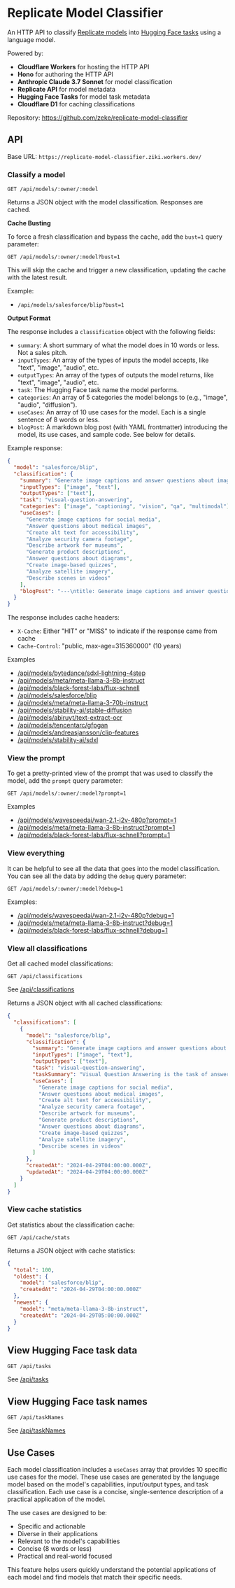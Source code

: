 # Replicate Model Classifier

An HTTP API to classify [Replicate models](https://replicate.com/explore) into [Hugging Face tasks](https://huggingface.co/tasks) using a language model.

Powered by:

- **Cloudflare Workers** for hosting the HTTP API
- **Hono** for authoring the HTTP API
- **Anthropic Claude 3.7 Sonnet** for model classification
- **Replicate API** for model metadata
- **Hugging Face Tasks** for model task metadata
- **Cloudflare D1** for caching classifications

Repository: https://github.com/zeke/replicate-model-classifier

## API

Base URL: `https://replicate-model-classifier.ziki.workers.dev/`

### Classify a model

```plaintext
GET /api/models/:owner/:model
```

Returns a JSON object with the model classification. Responses are cached.

**Cache Busting**

To force a fresh classification and bypass the cache, add the `bust=1` query parameter:

```plaintext
GET /api/models/:owner/:model?bust=1
```

This will skip the cache and trigger a new classification, updating the cache with the latest result.

Example:

- `/api/models/salesforce/blip?bust=1`

**Output Format**

The response includes a `classification` object with the following fields:

- `summary`: A short summary of what the model does in 10 words or less. Not a sales pitch.
- `inputTypes`: An array of the types of inputs the model accepts, like "text", "image", "audio", etc.
- `outputTypes`: An array of the types of outputs the model returns, like "text", "image", "audio", etc.
- `task`: The Hugging Face task name the model performs.
- `categories`: An array of 5 categories the model belongs to (e.g., "image", "audio", "diffusion").
- `useCases`: An array of 10 use cases for the model. Each is a single sentence of 8 words or less.
- `blogPost`: A markdown blog post (with YAML frontmatter) introducing the model, its use cases, and sample code. See below for details.

Example response:

```json
{
  "model": "salesforce/blip",
  "classification": {
    "summary": "Generate image captions and answer questions about images",
    "inputTypes": ["image", "text"],
    "outputTypes": ["text"],
    "task": "visual-question-answering",
    "categories": ["image", "captioning", "vision", "qa", "multimodal"],
    "useCases": [
      "Generate image captions for social media",
      "Answer questions about medical images",
      "Create alt text for accessibility",
      "Analyze security camera footage",
      "Describe artwork for museums",
      "Generate product descriptions",
      "Answer questions about diagrams",
      "Create image-based quizzes",
      "Analyze satellite imagery",
      "Describe scenes in videos"
    ],
    "blogPost": "---\ntitle: Generate image captions and answer questions\nauthors:\n  - blog-o-matic\nintro: Generate captions and answer questions about images.\npublishedAt: 2024-04-29\n---\n\nThis model helps you generate captions for images and answer questions about them. [View the model on Replicate](https://replicate.com/salesforce/blip).\n\n**Example use cases:**\n- Generate image captions for social media\n- Answer questions about medical images\n- Create alt text for accessibility\n- Analyze security camera footage\n- Describe artwork for museums\n- Generate product descriptions\n- Answer questions about diagrams\n- Create image-based quizzes\n- Analyze satellite imagery\n- Describe scenes in videos\n\n**Sample code:**\n\n```js\nimport Replicate from 'replicate';\nconst replicate = new Replicate({ auth: process.env.REPLICATE_API_TOKEN });\nconst output = await replicate.run(\"salesforce/blip\", {\n  input: { image: 'https://example.com/image.jpg', question: 'What is in this image?' }\n});\nconsole.log(output);\n```\n"
  }
}
```

The response includes cache headers:
- `X-Cache`: Either "HIT" or "MISS" to indicate if the response came from cache
- `Cache-Control`: "public, max-age=315360000" (10 years)

Examples

- [/api/models/bytedance/sdxl-lightning-4step](https://replicate-model-classifier.ziki.workers.dev/api/models/bytedance/sdxl-lightning-4step)
- [/api/models/meta/meta-llama-3-8b-instruct](https://replicate-model-classifier.ziki.workers.dev/api/models/meta/meta-llama-3-8b-instruct)
- [/api/models/black-forest-labs/flux-schnell](https://replicate-model-classifier.ziki.workers.dev/api/models/black-forest-labs/flux-schnell)
- [/api/models/salesforce/blip](https://replicate-model-classifier.ziki.workers.dev/api/models/salesforce/blip)
- [/api/models/meta/meta-llama-3-70b-instruct](https://replicate-model-classifier.ziki.workers.dev/api/models/meta/meta-llama-3-70b-instruct)
- [/api/models/stability-ai/stable-diffusion](https://replicate-model-classifier.ziki.workers.dev/api/models/stability-ai/stable-diffusion)
- [/api/models/abiruyt/text-extract-ocr](https://replicate-model-classifier.ziki.workers.dev/api/models/abiruyt/text-extract-ocr)
- [/api/models/tencentarc/gfpgan](https://replicate-model-classifier.ziki.workers.dev/api/models/tencentarc/gfpgan)
- [/api/models/andreasjansson/clip-features](https://replicate-model-classifier.ziki.workers.dev/api/models/andreasjansson/clip-features)
- [/api/models/stability-ai/sdxl](https://replicate-model-classifier.ziki.workers.dev/api/models/stability-ai/sdxl)

### View the prompt

To get a pretty-printed view of the prompt that was used to classify the model, add the `prompt` query parameter:

```plaintext
GET /api/models/:owner/:model?prompt=1
```

Examples

- [/api/models/wavespeedai/wan-2.1-i2v-480p?prompt=1](https://replicate-model-classifier.ziki.workers.dev/api/models/wavespeedai/wan-2.1-i2v-480p?prompt=1)
- [/api/models/meta/meta-llama-3-8b-instruct?prompt=1](https://replicate-model-classifier.ziki.workers.dev/api/models/meta/meta-llama-3-8b-instruct?prompt=1)
- [/api/models/black-forest-labs/flux-schnell?prompt=1](https://replicate-model-classifier.ziki.workers.dev/api/models/black-forest-labs/flux-schnell?prompt=1)

### View everything

It can be helpful to see all the data that goes into the model classification. You can see all the data by adding the `debug` query parameter:

```plaintext
GET /api/models/:owner/:model?debug=1
```

Examples:

- [/api/models/wavespeedai/wan-2.1-i2v-480p?debug=1](https://replicate-model-classifier.ziki.workers.dev/api/models/wavespeedai/wan-2.1-i2v-480p?debug=1)
- [/api/models/meta/meta-llama-3-8b-instruct?debug=1](https://replicate-model-classifier.ziki.workers.dev/api/models/meta/meta-llama-3-8b-instruct?debug=1)
- [/api/models/black-forest-labs/flux-schnell?debug=1](https://replicate-model-classifier.ziki.workers.dev/api/models/black-forest-labs/flux-schnell?debug=1)

### View all classifications

Get all cached model classifications:

```plaintext
GET /api/classifications
```

See [/api/classifications](https://replicate-model-classifier.ziki.workers.dev/api/classifications)

Returns a JSON object with all cached classifications:

```json
{
  "classifications": [
    {
      "model": "salesforce/blip",
      "classification": {
        "summary": "Generate image captions and answer questions about images",
        "inputTypes": ["image", "text"],
        "outputTypes": ["text"],
        "task": "visual-question-answering",
        "taskSummary": "Visual Question Answering is the task of answering open-ended questions based on an image. They output natural language responses to natural language questions.",
        "useCases": [
          "Generate image captions for social media",
          "Answer questions about medical images",
          "Create alt text for accessibility",
          "Analyze security camera footage",
          "Describe artwork for museums",
          "Generate product descriptions",
          "Answer questions about diagrams",
          "Create image-based quizzes",
          "Analyze satellite imagery",
          "Describe scenes in videos"
        ]
      },
      "createdAt": "2024-04-29T04:00:00.000Z",
      "updatedAt": "2024-04-29T04:00:00.000Z"
    }
  ]
}
```

### View cache statistics

Get statistics about the classification cache:

```plaintext
GET /api/cache/stats
```

Returns a JSON object with cache statistics:

```json
{
  "total": 100,
  "oldest": {
    "model": "salesforce/blip",
    "createdAt": "2024-04-29T04:00:00.000Z"
  },
  "newest": {
    "model": "meta/meta-llama-3-8b-instruct",
    "createdAt": "2024-04-29T05:00:00.000Z"
  }
}
```

## View Hugging Face task data

```plaintext
GET /api/tasks
```

See [/api/tasks](https://replicate-model-classifier.ziki.workers.dev/api/tasks)

## View Hugging Face task names

```plaintext
GET /api/taskNames
```

See [/api/taskNames](https://replicate-model-classifier.ziki.workers.dev/api/taskNames)

## Use Cases

Each model classification includes a `useCases` array that provides 10 specific use cases for the model. These use cases are generated by the language model based on the model's capabilities, input/output types, and task classification. Each use case is a concise, single-sentence description of a practical application of the model.

The use cases are designed to be:
- Specific and actionable
- Diverse in their applications
- Relevant to the model's capabilities
- Concise (8 words or less)
- Practical and real-world focused

This feature helps users quickly understand the potential applications of each model and find models that match their specific needs.